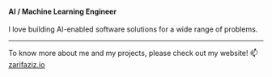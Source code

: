 #### AI / Machine Learning Engineer

I love building AI-enabled software solutions for a wide range of problems.

______

To know more about me and my projects, please check out my website!
📫 [zarifaziz.io](https://zarifaziz.io/)
